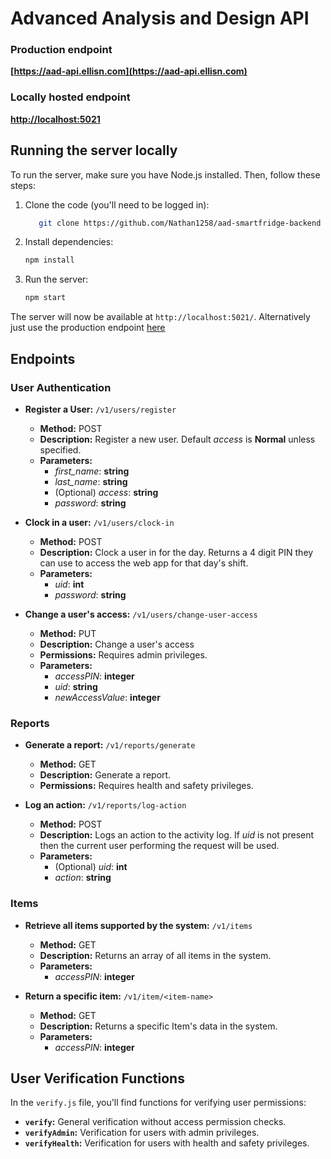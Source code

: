 # Advanced Analysis and Design API

### Production endpoint
**[https://aad-api.ellisn.com](https://aad-api.ellisn.com)**
### Locally hosted endpoint
**[http://localhost:5021](http://localhost:5021)**

## Running the server locally

To run the server, make sure you have Node.js installed. Then, follow these steps:

1. Clone the code (you'll need to be logged in):
    ```bash
       git clone https://github.com/Nathan1258/aad-smartfridge-backend
    ```

2. Install dependencies:
   ```bash
   npm install
   ```
3. Run the server:

    ```bash
   npm start
   ```
The server will now be available at `http://localhost:5021/`. Alternatively just use the production endpoint [here](https://aad-api.ellisn.com)

## Endpoints

### User Authentication

- **Register a User:** `/v1/users/register`
  - **Method:** POST
  - **Description:** Register a new user. Default *access* is **Normal** unless specified.
  - **Parameters:**
    - *first_name*: **string**
    - *last_name*: **string**
    - (Optional) *access*: **string**
    - *password*: **string**
    

- **Clock in a user:** `/v1/users/clock-in`
  - **Method:** POST
  - **Description:** Clock a user in for the day. Returns a 4 digit PIN they can use to access the web app for that day's shift.
  - **Parameters:**
    - *uid*: **int**
    - *password*: **string**

- **Change a user's access:** `/v1/users/change-user-access`
  - **Method:** PUT
  - **Description:** Change a user's access
  - **Permissions:** Requires admin privileges.
  - **Parameters:**
    - *accessPIN*: **integer**
    - *uid*: **string**
    - *newAccessValue*: **integer**

### Reports

- **Generate a report:** `/v1/reports/generate`
  - **Method:** GET
  - **Description:** Generate a report.
  - **Permissions:** Requires health and safety privileges.

- **Log an action:** `/v1/reports/log-action`
  - **Method:** POST
  - **Description:** Logs an action to the activity log. If *uid* is not present then the current user performing the request will be used.
  - **Parameters:**
    - (Optional) *uid*: **int**
    - *action*: **string**

### Items

- **Retrieve all items supported by the system:** `/v1/items`
  - **Method:** GET
  - **Description:** Returns an array of all items in the system.
  - **Parameters:**
    - *accessPIN*: **integer**

- **Return a specific item:** `/v1/item/<item-name>`
  - **Method:** GET
  - **Description:** Returns a specific Item's data in the system.
  - **Parameters:**
    - *accessPIN*: **integer**

## User Verification Functions

In the `verify.js` file, you'll find functions for verifying user permissions:

- **`verify`:** General verification without access permission checks.
- **`verifyAdmin`:** Verification for users with admin privileges.
- **`verifyHealth`:** Verification for users with health and safety privileges.
